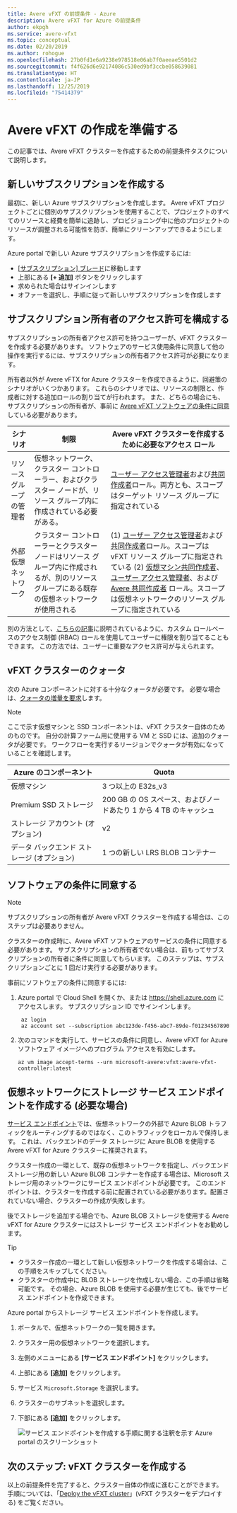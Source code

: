 ```yaml
---
title: Avere vFXT の前提条件 - Azure
description: Avere vFXT for Azure の前提条件
author: ekpgh
ms.service: avere-vfxt
ms.topic: conceptual
ms.date: 02/20/2019
ms.author: rohogue
ms.openlocfilehash: 27b0fd1e6a9238e978518e06ab7f0aeeae5501d2
ms.sourcegitcommit: f4f626d6e92174086c530ed9bf3ccbe058639081
ms.translationtype: HT
ms.contentlocale: ja-JP
ms.lasthandoff: 12/25/2019
ms.locfileid: "75414379"
---
```

# <a name="prepare-to-create-the-avere-vfxt"></a>Avere vFXT の作成を準備する

この記事では、Avere vFXT クラスターを作成するための前提条件タスクについて説明します。

## <a name="create-a-new-subscription"></a>新しいサブスクリプションを作成する

最初に、新しい Azure サブスクリプションを作成します。 Avere vFXT プロジェクトごとに個別のサブスクリプションを使用することで、プロジェクトのすべてのリソースと経費を簡単に追跡し、プロビジョニング中に他のプロジェクトのリソースが調整される可能性を防ぎ、簡単にクリーンアップできるようにします。

Azure portal で新しい Azure サブスクリプションを作成するには:

* [[サブスクリプション] ブレード](https://ms.portal.azure.com/#blade/Microsoft_Azure_Billing/SubscriptionsBlade)に移動します
* 上部にある **[+ 追加]** ボタンをクリックします
* 求められた場合はサインインします
* オファーを選択し、手順に従って新しいサブスクリプションを作成します

## <a name="configure-subscription-owner-permissions"></a>サブスクリプション所有者のアクセス許可を構成する

サブスクリプションの所有者アクセス許可を持つユーザーが、vFXT クラスターを作成する必要があります。 ソフトウェアのサービス使用条件に同意して他の操作を実行するには、サブスクリプションの所有者アクセス許可が必要になります。

所有者以外が Avere vFTX for Azure クラスターを作成できるように、回避策のシナリオがいくつかあります。 これらのシナリオでは、リソースの制限と、作成者に対する追加ロールの割り当てが行われます。 また、どちらの場合にも、サブスクリプションの所有者が、事前に [Avere vFXT ソフトウェアの条件に同意](#accept-software-terms)している必要があります。

| シナリオ | 制限 | Avere vFXT クラスターを作成するために必要なアクセス ロール |
|----------|--------|-------|
| リソース グループの管理者 | 仮想ネットワーク、クラスター コントローラー、およびクラスター ノードが、リソース グループ内に作成されている必要がある。 | [ユーザー アクセス管理者](../role-based-access-control/built-in-roles.md#user-access-administrator)および[共同作成者](../role-based-access-control/built-in-roles.md#contributor)ロール。両方とも、スコープはターゲット リソース グループに指定されている |
| 外部仮想ネットワーク | クラスター コントローラーとクラスター ノードはリソース グループ内に作成されるが、別のリソース グループにある既存の仮想ネットワークが使用される | (1) [ユーザー アクセス管理者](../role-based-access-control/built-in-roles.md#user-access-administrator)および[共同作成者](../role-based-access-control/built-in-roles.md#contributor)ロール。スコープは vFXT リソース グループに指定されている (2) [仮想マシン共同作成者](../role-based-access-control/built-in-roles.md#virtual-machine-contributor)、[ユーザー アクセス管理者](../role-based-access-control/built-in-roles.md#user-access-administrator)、および [Avere 共同作成者](../role-based-access-control/built-in-roles.md#avere-contributor) ロール。スコープは仮想ネットワークのリソース グループに指定されている |

別の方法として、[こちらの記事](avere-vfxt-non-owner.md)に説明されているように、カスタム ロールベースのアクセス制御 (RBAC) ロールを使用してユーザーに権限を割り当てることもできます。 この方法では、ユーザーに重要なアクセス許可が与えられます。

## <a name="quota-for-the-vfxt-cluster"></a>vFXT クラスターのクォータ

次の Azure コンポーネントに対する十分なクォータが必要です。 必要な場合は、[クォータの増量を要求](https://docs.microsoft.com/azure/azure-supportability/resource-manager-core-quotas-request)します。

> [!NOTE]
> ここで示す仮想マシンと SSD コンポーネントは、vFXT クラスター自体のためのものです。 自分の計算ファーム用に使用する VM と SSD には、追加のクォータが必要です。  ワークフローを実行するリージョンでクォータが有効になっていることを確認します。

|Azure のコンポーネント|Quota|
|----------|-----------|
|仮想マシン|3 つ以上の E32s_v3|
|Premium SSD ストレージ|200 GB の OS スペース、およびノードあたり 1 から 4 TB のキャッシュ |
|ストレージ アカウント (オプション) |v2|
|データ バックエンド ストレージ (オプション) |1 つの新しい LRS BLOB コンテナー |

## <a name="accept-software-terms"></a>ソフトウェアの条件に同意する

> [!NOTE]
> サブスクリプションの所有者が Avere vFXT クラスターを作成する場合は、このステップは必要ありません。

クラスターの作成時に、Avere vFXT ソフトウェアのサービスの条件に同意する必要があります。 サブスクリプションの所有者でない場合は、前もってサブスクリプションの所有者に条件に同意してもらいます。 このステップは、サブスクリプションごとに 1 回だけ実行する必要があります。

事前にソフトウェアの条件に同意するには:

1. Azure portal で Cloud Shell を開くか、または <https://shell.azure.com> にアクセスします。 サブスクリプション ID でサインインします。

   ```azurecli
    az login
    az account set --subscription abc123de-f456-abc7-89de-f01234567890
   ```

1. 次のコマンドを実行して、サービスの条件に同意し、Avere vFXT for Azure ソフトウェア イメージへのプログラム アクセスを有効にします。

   ```azurecli
   az vm image accept-terms --urn microsoft-avere:vfxt:avere-vfxt-controller:latest
   ```

## <a name="create-a-storage-service-endpoint-in-your-virtual-network-if-needed"></a>仮想ネットワークにストレージ サービス エンドポイントを作成する (必要な場合)

[サービス エンドポイント](../virtual-network/virtual-network-service-endpoints-overview.md)では、仮想ネットワークの外部で Azure BLOB トラフィックをルーティングするのではなく、このトラフィックをローカルで保持します。 これは、バックエンドのデータ ストレージに Azure BLOB を使用する Avere vFXT for Azure クラスターに推奨されます。

クラスター作成の一環として、既存の仮想ネットワークを指定し、バックエンド ストレージ用の新しい Azure BLOB コンテナーを作成する場合は、Microsoft ストレージ用のネットワークにサービス エンドポイントが必要です。 このエンドポイントは、クラスターを作成する前に配置されている必要があります。配置されていない場合、クラスターの作成が失敗します。

後でストレージを追加する場合でも、Azure BLOB ストレージを使用する Avere vFXT for Azure クラスターにはストレージ サービス エンドポイントをお勧めします。

> [!TIP]
>
>* クラスター作成の一環として新しい仮想ネットワークを作成する場合は、この手順をスキップしてください。
>* クラスターの作成中に BLOB ストレージを作成しない場合、この手順は省略可能です。 その場合、Azure BLOB を使用する必要が生じても、後でサービス エンドポイントを作成できます。

Azure portal からストレージ サービス エンドポイントを作成します。

1. ポータルで、仮想ネットワークの一覧を開きます。
1. クラスター用の仮想ネットワークを選択します。
1. 左側のメニューにある **[サービス エンドポイント]** をクリックします。
1. 上部にある **[追加]** をクリックします。
1. サービス ``Microsoft.Storage`` を選択します。
1. クラスターのサブネットを選択します。
1. 下部にある **[追加]** をクリックします。

   ![サービス エンドポイントを作成する手順に関する注釈を示す Azure portal のスクリーンショット](media/avere-vfxt-service-endpoint.png)

## <a name="next-step-create-the-vfxt-cluster"></a>次のステップ: vFXT クラスターを作成する

以上の前提条件を完了すると、クラスター自体の作成に進むことができます。 手順については、「[Deploy the vFXT cluster](avere-vfxt-deploy.md)」(vFXT クラスターをデプロイする) をご覧ください。
